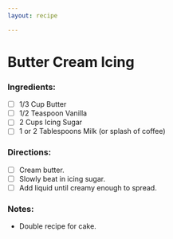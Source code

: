 ```yaml
---
layout: recipe

---
```


# Butter Cream Icing

### Ingredients:

- [ ] 1/3 Cup Butter
- [ ] 1/2 Teaspoon Vanilla
- [ ] 2 Cups Icing Sugar
- [ ] 1 or 2 Tablespoons Milk (or splash of coffee)

### Directions:

- [ ] Cream butter.
- [ ] Slowly beat in icing sugar.
- [ ] Add liquid until creamy enough to spread.

### Notes:

* Double recipe for cake.

